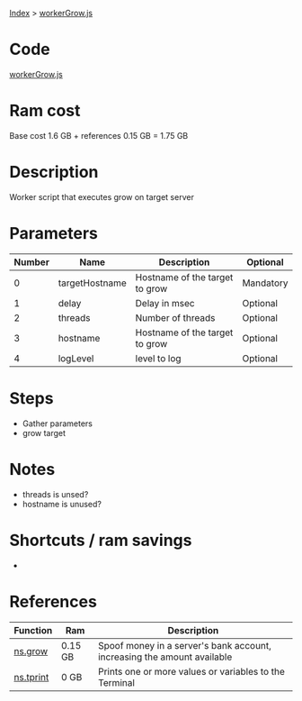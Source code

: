 [Index](./index.md) > [workerGrow.js](./workerGrow.md)

# Code
[workerGrow.js](/scripts/workerGrow.js)

# Ram cost
Base cost 1.6 GB + references 0.15 GB = 1.75 GB

# Description
Worker script that executes grow on target server 

# Parameters
|  Number | Name | Description | Optional |
|  --- | --- | --- | --- |
| 0 | targetHostname  | Hostname of the target to grow | Mandatory |
| 1 | delay   | Delay in msec | Optional |
| 2 | threads   | Number of threads | Optional |
| 3 | hostname   | Hostname of the target to grow | Optional |
| 4 | logLevel  | level to log | Optional |

# Steps
* Gather parameters
* grow target

# Notes
* threads is unsed?
* hostname is unused?

# Shortcuts / ram savings
-

# References
| Function | Ram | Description |
|  --- | --- | --- |
| [ns.grow](https://github.com/bitburner-official/bitburner-src/blob/dev/markdown/bitburner.ns.grow.md) | 0.15 GB | Spoof money in a server's bank account, increasing the amount available |
| [ns.tprint](https://github.com/bitburner-official/bitburner-src/blob/dev/markdown/bitburner.ns.tprint.md) | 0 GB | Prints one or more values or variables to the Terminal |

